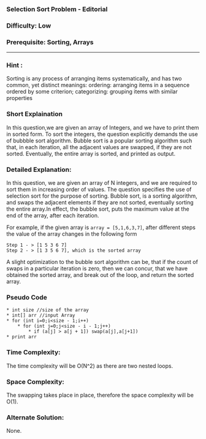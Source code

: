 ### **Selection Sort Problem - Editorial**
### **Difficulty**: Low
### **Prerequisite: Sorting, Arrays**
---

### **Hint** :
Sorting is any process of arranging items systematically, and has two common, yet distinct meanings: ordering: arranging items in a sequence ordered by some criterion; categorizing: grouping items with similar properties

### **Short Explaination**
In this question,we are given an array of Integers, and we have to print them in sorted form. To sort the integers, the question explicitly demands the use of bubbble sort algorithm. Bubble sort is a popular sorting algorithm such that, in each iteration, all the adjacent values are swapped, if they are not sorted. Eventually, the entire array is sorted, and printed as output.

### **Detailed Explanation**:
In this question, we are given an array of N integers, and we are required to sort them in increasing order of values. The question specifies the use of selection sort for the purpose of sorting. Bubble sort, is a sorting algorithm, and swaps the adjacent elements if they are not sorted, eventually sorting the entire array.In effect, the bubble sort, puts the maximum value at the end of the array, after each iteration.

For example, if the given array is `array = [5,1,6,3,7]`, after different steps the value of the array changes in the following form
	
	Step 1 - > [1 5 3 6 7]
	Step 2 - > [1 3 5 6 7], which is the sorted array

A slight optimization to the bubble sort algorithm can be, that if the count of swaps in a particular iteration is zero, then we can concur, that we have obtained the sorted array, and break out of the loop, and return the sorted array. 

### **Pseudo Code**
	* int size //size of the array
	* int[] arr //input Array
	* for (int i=0;i<size - 1;i++)
		* for (int j=0;j<size - i - 1;j++)
			* if (a[j] > a[j + 1]) swap(a[j],a[j+1])
	* print arr 

### **Time Complexity**:
The time complexity will be O(N^2) as there are two nested loops.

### **Space Complexity**:
The swapping takes place in place, therefore the space complexity will be O(1).

### **Alternate Solution**:
None.